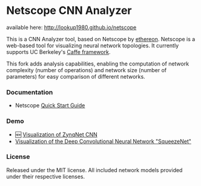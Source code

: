 # Netscope CNN Analyzer

available here: http://lookup1980.github.io/netscope 

This is a CNN Analyzer tool, based on Netscope by [ethereon](https://github.com/ethereon).
Netscope is a web-based tool for visualizing neural network topologies. It currently supports UC Berkeley's [Caffe framework](https://github.com/bvlc/caffe).

This fork adds analysis capabilities, enabling the computation of network complexity (number of operations) and network size (number of parameters) for easy comparison of different networks.

### Documentation
- Netscope [Quick Start Guide](http://dgschwend.github.io/netscope/quickstart.html)

### Demo
- :new: [Visualization of ZynqNet CNN](http://dgschwend.github.io/netscope/#/preset/zynqnet)
- [Visualization of the Deep Convolutional Neural Network "SqueezeNet"](http://dgschwend.github.io/netscope/#/preset/squeezenet)

### License

Released under the MIT license.
All included network models provided under their respective licenses.
